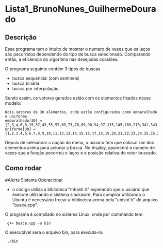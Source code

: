 # Lista1_BrunoNunes_GuilhermeDourado

## Descrição

Esse programa tem o intuito de mostrar o numero de vezes que os laços são pecorridos dependendo do tipo de busca selecionado. Comparando então, a eficiencia do algoritmo nas desejadas ocasiões.

O programa seguinte contém 3 tipos de buscas
 - busca sequencial (com sentinela)
 - busca binária
 - busca por interpolação
 
Sendo assim, os vetores gerados estão com os elementos fixados nesse modelo:
  
    Dois vetores de 30 elementos, onde estão configurados como embaralhado e uniforme.
    embaralhado[30] = {2,3,4,6,8,15,37,43,55,57,69,73,78,89,90,94,97,115,145,189,210,341,343,456,432,563,654,789,812};
    uniforme[30] = {1,2,3,4,5,6,7,8,9,10,11,12,13,14,15,16,17,18,19,20,21,22,23,24,25,26,27,28,29,30};
    
Depois de selecionar a opção do menu, o usuario tem que colocar um dos elementos acima para acionar a busca.
No display, aparecerá o numero de vezes que a função pecorreu o laços e a posição relativa do vetor buscado.

## Como rodar

#Alerta Sistema Operacional:
 - o código utiliza a biblioteca "mhash.h" esperando que o usuário que execute utilizando    o sistema slackware. Para compilar utilizando o Ubuntu é necessário trocar a              biblioteca acima pela "unistd.h" do arquivo "busca.cpp".

O programa é compilado no sistema Linux, onde por commando tem:
    
     g++ busca.cpp -o bin
     
O executável sera o arquivo bin, para executa-lo:

     ./bin
     

